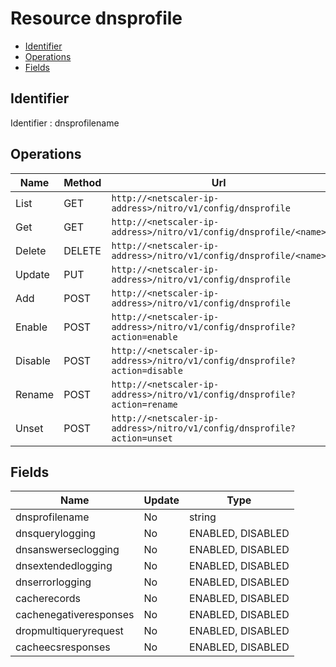 # Resource dnsprofile

- [Identifier](#identifier)
- [Operations](#operations)
- [Fields](#fields)

## Identifier

Identifier : dnsprofilename

## Operations

| Name | Method | Url |
|----|----|----|
| List | GET | `http://<netscaler-ip-address>/nitro/v1/config/dnsprofile` |
| Get | GET | `http://<netscaler-ip-address>/nitro/v1/config/dnsprofile/<name>` |
| Delete | DELETE | `http://<netscaler-ip-address>/nitro/v1/config/dnsprofile/<name>` |
| Update | PUT | `http://<netscaler-ip-address>/nitro/v1/config/dnsprofile` |
| Add | POST | `http://<netscaler-ip-address>/nitro/v1/config/dnsprofile` |
| Enable | POST | `http://<netscaler-ip-address>/nitro/v1/config/dnsprofile?action=enable` |
| Disable | POST | `http://<netscaler-ip-address>/nitro/v1/config/dnsprofile?action=disable` |
| Rename | POST | `http://<netscaler-ip-address>/nitro/v1/config/dnsprofile?action=rename` |
| Unset | POST | `http://<netscaler-ip-address>/nitro/v1/config/dnsprofile?action=unset` |

## Fields

| Name | Update | Type |
|----|----|----|
| dnsprofilename | No | string |
| dnsquerylogging | No | ENABLED, DISABLED |
| dnsanswerseclogging | No | ENABLED, DISABLED |
| dnsextendedlogging | No | ENABLED, DISABLED |
| dnserrorlogging | No | ENABLED, DISABLED |
| cacherecords | No | ENABLED, DISABLED |
| cachenegativeresponses | No | ENABLED, DISABLED |
| dropmultiqueryrequest | No | ENABLED, DISABLED |
| cacheecsresponses | No | ENABLED, DISABLED |


